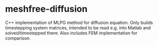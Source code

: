 meshfree-diffusion
==================

C++ implementation of MLPG method for diffusion equation. Only builds timestepping system matrices, intended to be read e.g. into Matlab and solved/timestepped there. Also includes FEM implementation for comparison.
